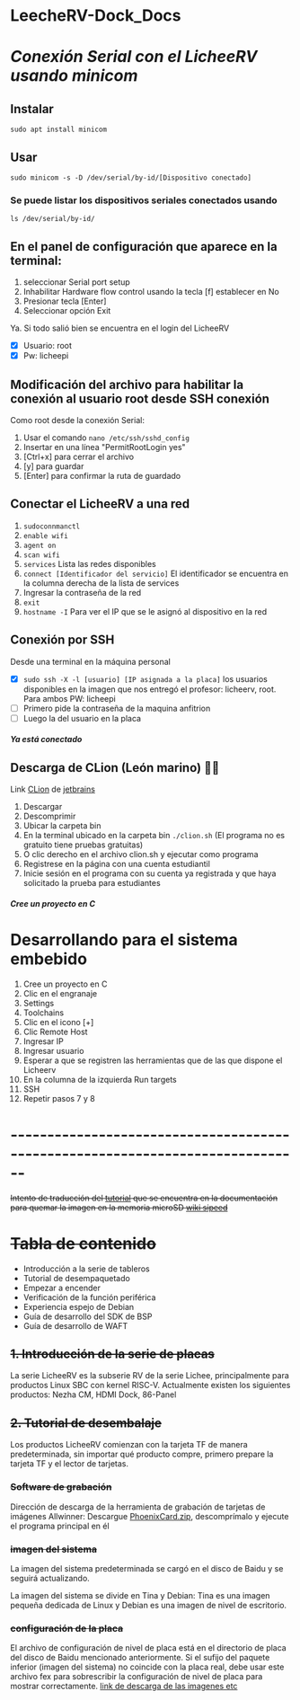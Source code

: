 # LeecheRV-Dock_Docs
# *Conexión Serial con el LicheeRV usando minicom*
## Instalar
```
sudo apt install minicom
```
## Usar
```
sudo minicom -s -D /dev/serial/by-id/[Dispositivo conectado]
```
### Se puede listar los dispositivos seriales conectados usando
```
ls /dev/serial/by-id/
```
## En el panel de configuración que aparece en la terminal:

1) seleccionar Serial port setup
2) Inhabilitar Hardware flow control usando la tecla [f] establecer en No
3) Presionar tecla [Enter]
4) Seleccionar opción Exit

Ya. Si todo salió bien se encuentra en el login del LicheeRV 
- [x] Usuario: root
- [x] Pw: licheepi

## Modificación del archivo para habilitar la conexión al usuario root desde SSH conexión
Como root desde la conexión Serial:
1. Usar el comando ``` nano /etc/ssh/sshd_config ```
2. Insertar en una línea "PermitRootLogin yes"
3. [Ctrl+x] para cerrar el archivo
4. [y] para guardar
5. [Enter] para confirmar la ruta de guardado
   
## Conectar el LicheeRV a una red
1. ``` sudoconnmanctl ```
2. ``` enable wifi ```
3. ``` agent on ```
4. ``` scan wifi ```
5. ``` services ``` Lista las redes disponibles
6. ``` connect [Identificador del servicio] ``` El identificador se encuentra en la columna derecha de la lista de services
7. Ingresar la contraseña de la red
8. ```exit```
9. ``` hostname -I ``` Para ver el IP que se le asignó al dispositivo en la red
## Conexión por SSH
Desde una terminal en la máquina personal
- [x] ```sudo ssh -X -l [usuario] [IP asignada a la placa]``` los usuarios disponibles en la imagen que nos entregó el profesor: licheerv, root. Para ambos PW: licheepi
- [ ] Primero pide la contraseña de la maquina anfitrion
- [ ] Luego la del usuario en la placa
#### ***Ya está conectado***
## Descarga de CLion (León marino) 🦁🐋
Link [CLion](https://www.jetbrains.com/es-es/clion/) de [jetbrains](https://www.jetbrains.com/es-es/)
1. Descargar
2. Descomprimir
3. Ubicar la carpeta bin
4. En la terminal ubicado en la carpeta bin ```./clion.sh``` (El programa no es gratuito tiene pruebas gratuitas)
5. O clic derecho en el archivo clion.sh y ejecutar como programa
6. Registrese en la página con una cuenta estudiantil
7. Inicie sesión en el programa con su cuenta ya registrada y que haya solicitado la prueba para estudiantes
#### ***Cree un proyecto en C***
# Desarrollando para el sistema embebido
1. Cree un proyecto en C
2. Clic en el engranaje
3. Settings
4. Toolchains
5. Clic en el icono [+]
6. Clic Remote Host
7. Ingresar IP
8. Ingresar usuario
9. Esperar a que se registren las herramientas que de las que dispone el Licheerv
10. En la columna de la izquierda Run targets
11. SSH
12. Repetir pasos 7 y 8

# ------------------------------------------------------------------------------
~~Intento de traducción del [tutorial](https://bbs.sipeed.com/thread/1300) que se encuentra en la documentación para quemar la imagen en la memoria microSD [wiki sipeed](https://wiki.sipeed.com/hardware/en/lichee/RV/flash.html)~~
# ~~Tabla de contenido~~
  * Introducción a la serie de tableros
  * Tutorial de desempaquetado
  * Empezar a encender
  * Verificación de la función periférica
  * Experiencia espejo de Debian
  * Guía de desarrollo del SDK de BSP
  * Guía de desarrollo de WAFT
## ~~1. Introducción de la serie de placas~~
La serie LicheeRV es la subserie RV de la serie Lichee, principalmente para productos Linux SBC con kernel RISC-V. Actualmente existen los siguientes productos: Nezha CM, HDMI Dock, 86-Panel
## ~~2. Tutorial de desembalaje~~
Los productos LicheeRV comienzan con la tarjeta TF de manera predeterminada, sin importar qué producto compre, primero prepare la tarjeta TF y el lector de tarjetas.
### ~~Software de grabación~~
Dirección de descarga de la herramienta de grabación de tarjetas de imágenes Allwinner: 
Descargue [PhoenixCard.zip](https://dl.sipeed.com/shareURL/LICCHEE/D1/Lichee_RV/tool), descomprímalo y ejecute el programa principal en él
### ~~imagen del sistema~~
La imagen del sistema predeterminada se cargó en el disco de Baidu y se seguirá actualizando.

La imagen del sistema se divide en Tina y Debian: Tina es una imagen pequeña dedicada de Linux y Debian es una imagen de nivel de escritorio.
### ~~configuración de la placa~~
El archivo de configuración de nivel de placa está en el directorio de placa del disco de Baidu mencionado anteriormente. Si el sufijo del paquete inferior (imagen del sistema) no coincide con la placa real, debe usar este archivo fex para sobrescribir la configuración de nivel de placa para mostrar correctamente.
[link de descarga de las imagenes etc](https://mega.nz/folder/lx4CyZBA#PiFhY7oSVQ3gp2ZZ_AnwYA)
